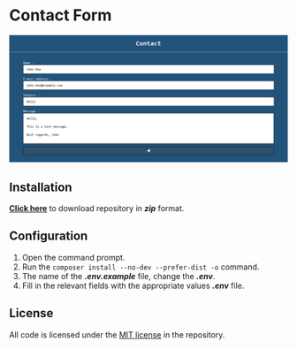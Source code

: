 # Contact Form

![Screenshot][1]

## Installation

**[Click here][2]** to download repository in __*zip*__ format.

## Configuration

1. Open the command prompt.
2. Run the `composer install --no-dev --prefer-dist -o` command.
3. The name of the __*.env.example*__ file, change the __*.env*__.
4. Fill in the relevant fields with the appropriate values __*.env*__ file.

## License

All code is licensed under the [MIT license][3] in the repository.

[1]: https://github.com/ogunkarakus/contact-form/raw/1.0.1/screenshot.png
[2]: https://github.com/ogunkarakus/contact-form/archive/1.0.1.zip
[3]: https://opensource.org/licenses/MIT
